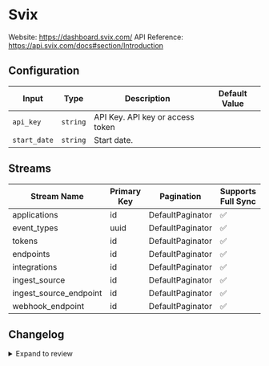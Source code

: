 # Svix
Website: https://dashboard.svix.com/
API Reference: https://api.svix.com/docs#section/Introduction

## Configuration

| Input | Type | Description | Default Value |
|-------|------|-------------|---------------|
| `api_key` | `string` | API Key. API key or access token |  |
| `start_date` | `string` | Start date.  |  |

## Streams
| Stream Name | Primary Key | Pagination | Supports Full Sync | Supports Incremental |
|-------------|-------------|------------|---------------------|----------------------|
| applications | id | DefaultPaginator | ✅ |  ✅  |
| event_types | uuid | DefaultPaginator | ✅ |  ✅  |
| tokens | id | DefaultPaginator | ✅ |  ✅  |
| endpoints | id | DefaultPaginator | ✅ |  ✅  |
| integrations | id | DefaultPaginator | ✅ |  ✅  |
| ingest_source | id | DefaultPaginator | ✅ |  ✅  |
| ingest_source_endpoint | id | DefaultPaginator | ✅ |  ✅  |
| webhook_endpoint | id | DefaultPaginator | ✅ |  ✅  |

## Changelog

<details>
  <summary>Expand to review</summary>

| Version          | Date              | Pull Request | Subject        |
|------------------|-------------------|--------------|----------------|
| 0.0.18 | 2025-10-21 | [68525](https://github.com/airbytehq/airbyte/pull/68525) | Update dependencies |
| 0.0.17 | 2025-10-14 | [67884](https://github.com/airbytehq/airbyte/pull/67884) | Update dependencies |
| 0.0.16 | 2025-10-07 | [67455](https://github.com/airbytehq/airbyte/pull/67455) | Update dependencies |
| 0.0.15 | 2025-09-30 | [66881](https://github.com/airbytehq/airbyte/pull/66881) | Update dependencies |
| 0.0.14 | 2025-09-23 | [66362](https://github.com/airbytehq/airbyte/pull/66362) | Update dependencies |
| 0.0.13 | 2025-09-09 | [66122](https://github.com/airbytehq/airbyte/pull/66122) | Update dependencies |
| 0.0.12 | 2025-08-23 | [64999](https://github.com/airbytehq/airbyte/pull/64999) | Update dependencies |
| 0.0.11 | 2025-08-02 | [64458](https://github.com/airbytehq/airbyte/pull/64458) | Update dependencies |
| 0.0.10 | 2025-07-19 | [63609](https://github.com/airbytehq/airbyte/pull/63609) | Update dependencies |
| 0.0.9 | 2025-07-05 | [62680](https://github.com/airbytehq/airbyte/pull/62680) | Update dependencies |
| 0.0.8 | 2025-06-28 | [61305](https://github.com/airbytehq/airbyte/pull/61305) | Update dependencies |
| 0.0.7 | 2025-05-24 | [60462](https://github.com/airbytehq/airbyte/pull/60462) | Update dependencies |
| 0.0.6 | 2025-05-10 | [60193](https://github.com/airbytehq/airbyte/pull/60193) | Update dependencies |
| 0.0.5 | 2025-05-04 | [59592](https://github.com/airbytehq/airbyte/pull/59592) | Update dependencies |
| 0.0.4 | 2025-04-27 | [59026](https://github.com/airbytehq/airbyte/pull/59026) | Update dependencies |
| 0.0.3 | 2025-04-19 | [58429](https://github.com/airbytehq/airbyte/pull/58429) | Update dependencies |
| 0.0.2 | 2025-04-12 | [57997](https://github.com/airbytehq/airbyte/pull/57997) | Update dependencies |
| 0.0.1 | 2025-04-06 | [57495](https://github.com/airbytehq/airbyte/pull/57495) | Initial release by [@btkcodedev](https://github.com/btkcodedev) via Connector Builder |

</details>
